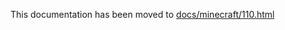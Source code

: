 This documentation has been moved to [docs/minecraft/110.html](https://sel-project.github.io/sel-utils/minecraft/110.html)
